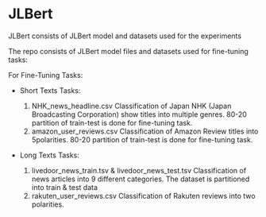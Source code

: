 # JLBert
JLBert consists of JLBert model and datasets used for the experiments

The repo consists of JLBert model files and datasets used for fine-tuning tasks:

For Fine-Tuning Tasks:
- Short Texts Tasks:
  1. NHK_news_headline.csv 
     Classification of Japan NHK (Japan Broadcasting Corporation) show titles into multiple genres. 80-20 partition of train-test is done for fine-tuning task.
  2. amazon_user_reviews.csv
     Classification of Amazon Review titles into 5polarities. 80-20 partition of train-test is done for fine-tuning task.  
     
 - Long Texts Tasks:
   1. livedoor_news_train.tsv & livedoor_news_test.tsv
     Classification of news articles into 9 different categories. The dataset is partitioned into train & test data
   2. rakuten_user_reviews.csv
     Classification of Rakuten reviews into two polarities.
